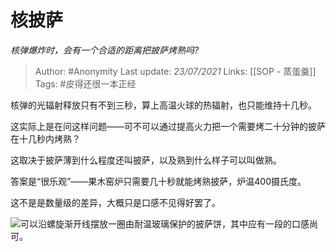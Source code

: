 # 核披萨
*核弹爆炸时，会有一个合适的距离把披萨烤熟吗?*

> Author: #Anonymity
Last update: *23/07/2021* 
Links: [[SOP - 蒸蛋羹]]
Tags: #皮得还很一本正经  

 
核弹的光辐射释放只有不到三秒，算上高温火球的热辐射，也只能维持十几秒。

这实际上是在问这样问题——可不可以通过提高火力把一个需要烤二十分钟的披萨在十几秒内烤熟？

这取决于披萨薄到什么程度还叫披萨，以及熟到什么样子可以叫做熟。

答案是“很乐观”——果木窑炉只需要几十秒就能烤熟披萨，炉温400摄氏度。

这不是是数量级的差异，大概只是口感不见得好罢了。

![](https://pic1.zhimg.com/50/v2-9c88895b3bb416ccc6fc79d9e31e122c_hd.jpg?source=1940ef5c)可以沿螺旋渐开线摆放一圈由耐温玻璃保护的披萨饼，其中应有一段的口感尚可。




